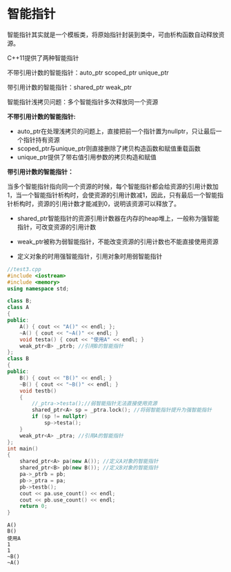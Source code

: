 # 智能指针

智能指针其实就是一个模板类，将原始指针封装到类中，可由析构函数自动释放资源。

C++11提供了两种智能指针

不带引用计数的智能指针：auto_ptr  scoped_ptr  unique_ptr

带引用计数的智能指针：shared_ptr   weak_ptr

智能指针浅拷贝问题：多个智能指针多次释放同一个资源

**不带引用计数的智能指针:**

* auto_ptr在处理浅拷贝的问题上，直接把前一个指针置为nullptr，只让最后一个指针持有资源
* scoped_ptr与unique_ptr则直接删除了拷贝构造函数和赋值重载函数
* unique_ptr提供了带右值引用参数的拷贝构造和赋值

**带引用计数的智能指针：**

当多个智能指针指向同一个资源的时候，每个智能指针都会给资源的引用计数加1，当一个智能指针析构时，会使资源的引用计数减1，因此，只有最后一个智能指针析构时，资源的引用计数才能减到0，说明该资源可以释放了。

* shared_ptr智能指针的资源引用计数器在内存的heap堆上，一般称为强智能指针，可改变资源的引用计数

* weak_ptr被称为弱智能指针，不能改变资源的引用计数也不能直接使用资源
* 定义对象的时用强智能指针，引用对象时用弱智能指针

```cpp
//test3.cpp
#include <iostream>
#include <memory>
using namespace std;

class B;
class A
{
public:
    A() { cout << "A()" << endl; };
    ~A() { cout << "~A()" << endl; }
    void testa() { cout << "使用A" << endl; }
    weak_ptr<B> _ptrb; //引用B的智能指针
};
class B
{
public:
    B() { cout << "B()" << endl; }
    ~B() { cout << "~B()" << endl; }
    void testb()
    {
        //_ptra->testa();//弱智能指针无法直接使用资源
        shared_ptr<A> sp = _ptra.lock(); //将弱智能指针提升为强智能指针
        if (sp != nullptr)
            sp->testa();
    }
    weak_ptr<A> _ptra; //引用A的智能指针
};
int main()
{
    shared_ptr<A> pa(new A()); //定义A对象的智能指针
    shared_ptr<B> pb(new B()); //定义B对象的智能指针
    pa->_ptrb = pb;
    pb->_ptra = pa;
    pb->testb();
    cout << pa.use_count() << endl;
    cout << pb.use_count() << endl;
    return 0;
}
```

```
A()
B()
使用A
1
1
~B()
~A()
```

